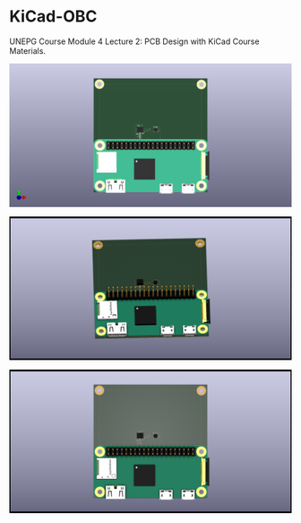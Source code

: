 # KiCad-OBC
UNEPG Course Module 4 Lecture 2: PCB Design with KiCad Course Materials.

![image-20220225192258565](Images\1)

![image-20220225192437654](Images\2)

![image-20220225192634468](Images\3)
